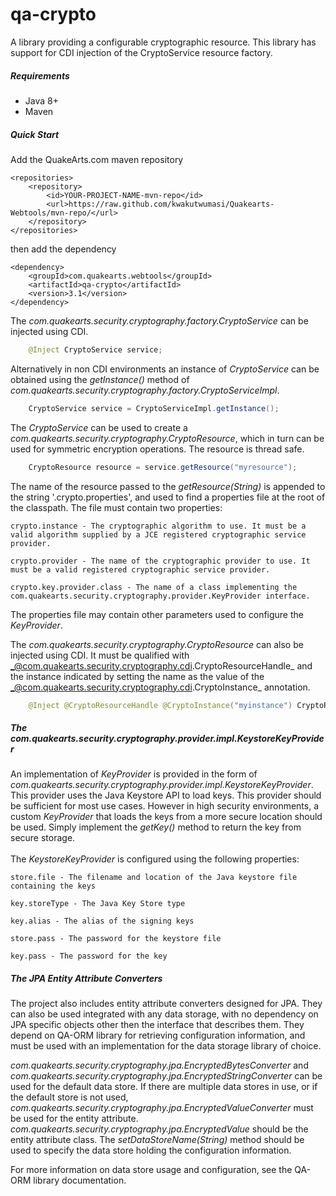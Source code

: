 # qa-crypto

A library providing a configurable cryptographic resource. This library has support for CDI injection of the CryptoService resource factory.

##### Requirements
* Java 8+
* Maven

##### Quick Start

Add the QuakeArts.com maven repository

```
<repositories>
    <repository>
        <id>YOUR-PROJECT-NAME-mvn-repo</id>
        <url>https://raw.github.com/kwakutwumasi/Quakearts-Webtools/mvn-repo/</url>
    </repository>
</repositories>

```

then add the dependency

```
<dependency>
	<groupId>com.quakearts.webtools</groupId>
	<artifactId>qa-crypto</artifactId>
	<version>3.1</version>
</dependency>

```

The _com.quakearts.security.cryptography.factory.CryptoService_ can be injected using CDI.

```java
	@Inject CryptoService service;
```

Alternatively in non CDI environments an instance of _CryptoService_ can be obtained using the _getInstance()_ method of _com.quakearts.security.cryptography.factory.CryptoServiceImpl_.

```java
	CryptoService service = CryptoServiceImpl.getInstance();
```

The _CryptoService_ can be used to create a _com.quakearts.security.cryptography.CryptoResource_, which in turn can be used for symmetric encryption operations. The resource is thread safe.

```java
	CryptoResource resource = service.getResource("myresource");
```

The name of the resource passed to the _getResource(String)_ is appended to the string '.crypto.properties', and used to find a properties file at the root of the classpath. The file must contain two properties:

```
crypto.instance - The cryptographic algorithm to use. It must be a valid algorithm supplied by a JCE registered cryptographic service provider.

crypto.provider - The name of the cryptographic provider to use. It must be a valid registered cryptographic service provider.

crypto.key.provider.class - The name of a class implementing the com.quakearts.security.cryptography.provider.KeyProvider interface.

```

The properties file may contain other parameters used to configure the _KeyProvider_.

The _com.quakearts.security.cryptography.CryptoResource_ can also be injected using CDI. It must be qualified with _@com.quakearts.security.cryptography.cdi.CryptoResourceHandle_ and the instance indicated by setting the name as the value of the _@com.quakearts.security.cryptography.cdi.CryptoInstance_ annotation.

```java
	@Inject @CryptoResourceHandle @CryptoInstance("myinstance") CryptoResource resource;
```

##### The com.quakearts.security.cryptography.provider.impl.KeystoreKeyProvider

An implementation of _KeyProvider_ is provided in the form of _com.quakearts.security.cryptography.provider.impl.KeystoreKeyProvider_. This provider uses the Java Keystore API to load keys. This provider should be sufficient for most use cases. However in high security environments, a custom _KeyProvider_ that loads the keys from a more secure location should be used. Simply implement the _getKey()_ method to return the key from secure storage.
<br /><br />
The _KeystoreKeyProvider_ is configured using the following properties:

```
store.file - The filename and location of the Java keystore file containing the keys

key.storeType - The Java Key Store type

key.alias - The alias of the signing keys

store.pass - The password for the keystore file

key.pass - The password for the key

```

##### The JPA Entity Attribute Converters

The project also includes entity attribute converters designed for JPA. They can also be used integrated with any data storage, with no dependency on JPA specific objects other then the interface that describes them. They depend on QA-ORM library for retrieving configuration information, and must be used with an implementation for the data storage library of choice.

_com.quakearts.security.cryptography.jpa.EncryptedBytesConverter_ and _com.quakearts.security.cryptography.jpa.EncryptedStringConverter_ can be used for the default data store. If there are multiple data stores in use, or if the default store is not used, _com.quakearts.security.cryptography.jpa.EncryptedValueConverter_ must be used for the entity attribute. _com.quakearts.security.cryptography.jpa.EncryptedValue_ should be the entity attribute class. The _setDataStoreName(String)_ method should be used to specify the data store holding the configuration information.

For more information on data store usage and configuration, see the QA-ORM library documentation.
